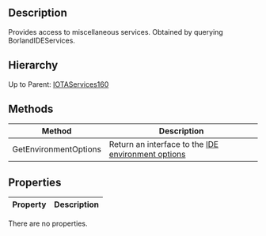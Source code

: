 ## Description
Provides access to miscellaneous services. Obtained by querying BorlandIDEServices.
 
## Hierarchy
Up to Parent: [IOTAServices160](IOTAServices160)

## Methods
| Method | Description |
| ------------- | ------------- |
| GetEnvironmentOptions | Return an interface to the [IDE environment options](IOTAEnvironmentOptions)
## Properties
| Property | Description |
| ------------- | ------------- |
There are no properties.
